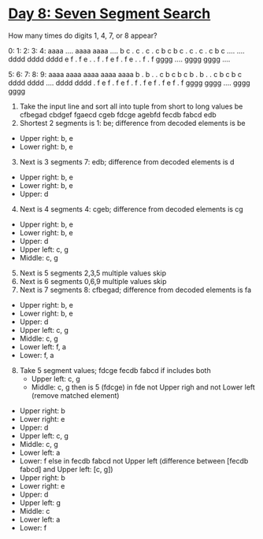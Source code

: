 # [Day 8: Seven Segment Search](https://adventofcode.com/2021/day/8)

How many times do digits 1, 4, 7, or 8 appear?


  0:      1:      2:      3:      4:
 aaaa    ....    aaaa    aaaa    ....
b    c  .    c  .    c  .    c  b    c
b    c  .    c  .    c  .    c  b    c
 ....    ....    dddd    dddd    dddd
e    f  .    f  e    .  .    f  .    f
e    f  .    f  e    .  .    f  .    f
 gggg    ....    gggg    gggg    ....

  5:      6:      7:      8:      9:
 aaaa    aaaa    aaaa    aaaa    aaaa
b    .  b    .  .    c  b    c  b    c
b    .  b    .  .    c  b    c  b    c
 dddd    dddd    ....    dddd    dddd
.    f  e    f  .    f  e    f  .    f
.    f  e    f  .    f  e    f  .    f
 gggg    gggg    ....    gggg    gggg



1. Take the input line and sort all into tuple from short to long values
be cfbegad cbdgef fgaecd cgeb fdcge agebfd fecdb fabcd edb 
2. Shortest 2 segments is 1: be; difference from decoded elements is be
 - Upper right: b, e
 - Lower right: b, e
3. Next is 3 segments 7: edb; difference from decoded elements is d
 - Upper right: b, e
 - Lower right: b, e
 - Upper: d
4. Next is 4 segments 4: cgeb; difference from decoded elements is cg
 - Upper right: b, e
 - Lower right: b, e
 - Upper: d
 - Upper left: c, g
 - Middle: c, g
5. Next is 5 segments 2,3,5 multiple values skip
6. Next is 6 segments 0,6,9 multiple values skip
7. Next is 7 segments 8: cfbegad; difference from decoded elements is fa
 - Upper right: b, e
 - Lower right: b, e
 - Upper: d
 - Upper left: c, g
 - Middle: c, g
 - Lower left: f, a
 - Lower: f, a
8. Take 5 segment values; 
fdcge fecdb fabcd
    if includes both  
    - Upper left: c, g
    - Middle: c, g
    then is 5 (fdcge)
        in fde not Upper righ and not Lower left (remove matched element)
 - Upper right: b
 - Lower right: e
 - Upper: d
 - Upper left: c, g
 - Middle: c, g
 - Lower left: a
 - Lower: f
    else in fecdb fabcd not Upper left (difference between [fecdb fabcd] and Upper left: [c, g])
 - Upper right: b
 - Lower right: e
 - Upper: d
 - Upper left: g
 - Middle: c
 - Lower left: a
 - Lower: f
    